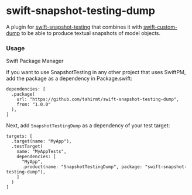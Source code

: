 # swift-snapshot-testing-dump

A plugin for [swift-snapshot-testing](https://github.com/pointfreeco/swift-snapshot-testing) that combines it with [swift-custom-dump](https://github.com/pointfreeco/swift-custom-dump/) to be able to produce textual snapshots of model objects.

### Usage

Swift Package Manager

If you want to use SnapshotTesting in any other project that uses SwiftPM, add the package as a dependency in Package.swift:

```
dependencies: [
  .package(
    url: "https://github.com/tahirmt/swift-snapshot-testing-dump",
    from: "1.0.0"
  ),
]
```
Next, add `SnapshotTestingDump` as a dependency of your test target:

```
targets: [
  .target(name: "MyApp"),
  .testTarget(
    name: "MyAppTests",
    dependencies: [
      "MyApp",
      .product(name: "SnapshotTestingDump", package: "swift-snapshot-testing-dump"),
    ]
  )
]
```
